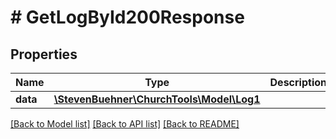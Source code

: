 # # GetLogById200Response

## Properties

Name | Type | Description | Notes
------------ | ------------- | ------------- | -------------
**data** | [**\StevenBuehner\ChurchTools\Model\Log1**](Log1.md) |  | [optional]

[[Back to Model list]](../../README.md#models) [[Back to API list]](../../README.md#endpoints) [[Back to README]](../../README.md)
